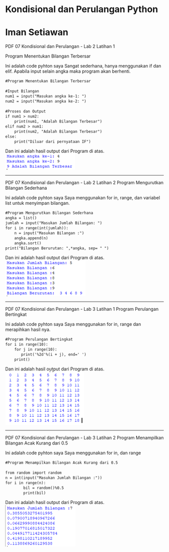 # Kondisional dan Perulangan Python
# Iman Setiawan

PDF 07 Kondisional dan Perulangan - Lab 2 Latihan 1
<p>Program Menentukan Bilangan Terbersar</p>

<p>Ini adalah code pyhton saya
Sangat sederhana, hanya menggunakan if dan elif.
Apabila input selain angka maka program akan berhenti.</p>

~~~
#Program Menentukan Bilangan Terbersar

#Input Bilangan
num1 = input("Masukan angka ke-1: ")
num2 = input("Masukan angka ke-2: ")

#Proses dan Output
if num1 > num2:
    print(num1, "Adalah Bilangan Terbesar")
elif num2 > num1:
    print(num2, "Adalah Bilangan Terbesar")
else:
    print("Diluar dari pernyataan IF")

~~~

Dan ini adalah hasil output dari Program di atas.
<br>![screenshot output](screenshot/ss1.png)</br>

--------------------------------------------------------------

PDF 07 Kondisional dan Perulangan - Lab 2 Latihan 2
Program Mengurutkan Bilangan Sederhana

Ini adalah code pyhton saya
Saya menggunakan for in, range, dan variabel list untuk menyimpan bilangan.

~~~
#Program Mengurutkan Bilangan Sederhana
angka = list()
jumlah = input("Masukan Jumlah Bilangan: ")
for i in range(int(jumlah)):
    n = input("Masukan Bilangan :")
    angka.append(n)
    angka.sort()
print("Bilangan Berurutan: ",*angka, sep= " ")
~~~

Dan ini adalah hasil output dari Program di atas.
![screenshot output](screenshot/ss2.png)

--------------------------------------------------------------

PDF 07 Kondisional dan Perulangan - Lab 3 Latihan 1
Program Perulangan Bertingkat

Ini adalah code pyhton saya
Saya menggunakan for in, range dan merapihkan hasil nya.
~~~
#Program Perulangan Bertingkat
for i in range(10):
    for j in range(10):
       print('%2d'%(i + j), end=' ')
    print()

~~~
Dan ini adalah hasil output dari Program di atas.
![screenshot output](screenshot/ss3.png)

--------------------------------------------------------------

PDF 07 Kondisional dan Perulangan - Lab 3 Latihan 2
Program Menampilkan Bilangan Acak Kurang dari 0.5

Ini adalah code pyhton saya
Saya menggunakan for in, dan range
~~~
#Program Menampilkan Bilangan Acak Kurang dari 0.5

from random import random
n = int(input("Masukan Jumlah Bilangan :"))
for i in range(n):
        bil = random()%0.5
        print(bil)

~~~
Dan ini adalah hasil output dari Program di atas.
![screenshot output](screenshot/ss4.png)
